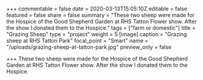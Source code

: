 +++
commentable = false
date = 2020-03-13T15:05:10Z
editable = false
featured = false
share = false
summary = "These two sheep were made for the Hospice of the Good Shepherd Garden at RHS Tatton Flower show. After the show I donated them to the Hospice."
tags = ["farm or domestic"]
title = "Grazing Sheep"
type = "project"
weight = 5
[image]
caption = "Grazing sheep at RHS Tatton Park"
focal_point = "Smart"
name = "/uploads/grazing-sheep-at-tatton-park.jpg"
preview_only = false

+++
These two sheep were made for the Hospice of the Good Shepherd Garden at RHS Tatton Flower show. After the show I donated them to the Hospice.